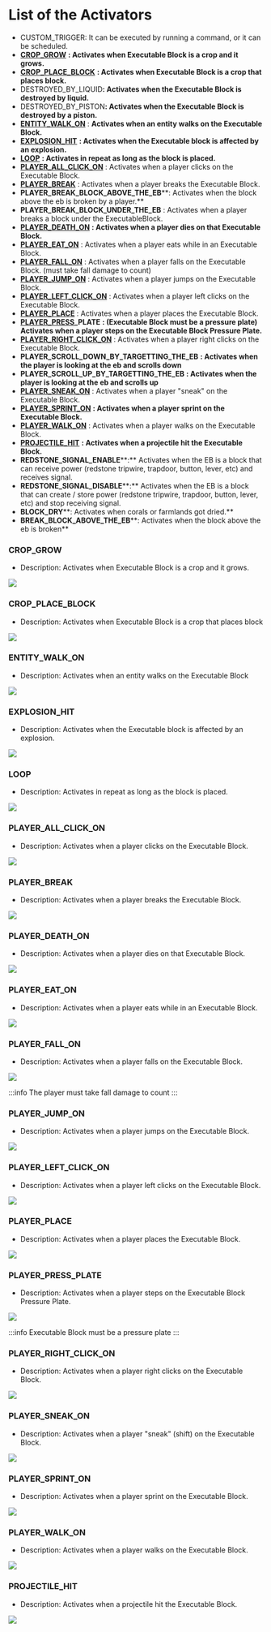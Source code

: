 # List of the Activators

* CUSTOM\_TRIGGER: It can be executed by running a command, or it can be scheduled.
* [****CROP\_GROW****](list-of-the-activators.md#crop_grow) **: Activates when Executable Block is a crop and it grows.**
* [****CROP\_PLACE\_BLOCK****](list-of-the-activators.md#crop_place_block) **: Activates when Executable Block is a crop that places block.**
* DESTROYED\_BY\_LIQUI&#x44;**: Activates when the Executable Block is destroyed by liquid.**
* DESTROYED\_BY\_PISTO&#x4E;**: Activates when the Executable Block is destroyed by a piston.**
* [****ENTITY\_WALK\_ON****](list-of-the-activators.md#entity_walk_on)  : **Activates when an entity walks on the Executable Block.**
* [****EXPLOSION\_HIT****](list-of-the-activators.md#explosion_hit)  **: Activates when the Executable block is affected by an explosion.**
* [****LOOP****](list-of-the-activators.md#undefined)  **: Activates in repeat as long as the block is placed.**
* [****PLAYER\_ALL\_CLICK\_ON****](list-of-the-activators.md#player_all_click_on) : Activates when a player clicks on the Executable Block.
* [****PLAYER\_BREAK****](list-of-the-activators.md#player_break) : Activates when a player breaks the Executable Block.
* ****PLAYER\_BREAK\_BLOCK\_ABOVE\_THE\_EB******: Activates when the block above the eb is broken by a player.**
* ****PLAYER\_BREAK\_BLOCK\_UNDER\_THE\_EB**** : Activates when a player breaks a block under the ExecutableBlock.
* [****PLAYER\_DEATH\_ON****](list-of-the-activators.md#player_death_on)  **: Activates when a player dies on that Executable Block.**
* [****PLAYER\_EAT\_ON****](list-of-the-activators.md#player_eat_on) : Activates when a player eats while in an Executable Block.
* [****PLAYER\_FALL\_ON****](list-of-the-activators.md#player_fall_on) : Activates when a player falls on the Executable Block. (must take fall damage to count)
* [****PLAYER\_JUMP\_ON****](list-of-the-activators.md#player_jump_on) : Activates when a player jumps on the Executable Block.
* [****PLAYER\_LEFT\_CLICK\_ON****](list-of-the-activators.md#player_left_click_on) : Activates when a player left clicks on the Executable Block.
* [****PLAYER\_PLACE****](list-of-the-activators.md#player_place) : Activates when a player places the Executable Block.
* [****PLAYER\_PRESS****](list-of-the-activators.md#player_press)****\_PLATE****  **: (Executable Block must be a pressure plate) Activates when a player steps on the Executable Block Pressure Plate.**
* [****PLAYER\_RIGHT\_CLICK\_ON****](list-of-the-activators.md#player_right_click_on) : Activates when a player right clicks on the Executable Block.
* ****PLAYER\_SCROLL\_DOWN\_BY\_TARGETTING\_THE\_EB****  **: Activates when the player is looking at the eb and scrolls down**
* ****PLAYER\_SCROLL\_UP\_BY\_TARGETTING\_THE\_EB****  **:  Activates when the player is looking at the eb and scrolls up**
* [****PLAYER\_SNEAK\_ON****](list-of-the-activators.md#player_sneak_on) : Activates when a player "sneak" on the Executable Block.
* [****PLAYER\_SPRINT\_ON****](list-of-the-activators.md#player_sprint_on)  **: Activates when a player sprint on the Executable Block.**
* [****PLAYER\_WALK\_ON****](list-of-the-activators.md#player_walk_on) : Activates when a player walks on the Executable Block.
* [****PROJECTILE\_HIT****](list-of-the-activators.md#projectile_hit)  **: Activates when a projectile hit the Executable Block.**
* ****REDSTONE\_SIGNAL\_ENABLE******:** Activates when the EB is a block that can receive power (redstone tripwire, trapdoor, button, lever, etc) and receives signal.
* ****REDSTONE\_SIGNAL\_DISABLE******:** Activates when the EB is a block that can create / store power (redstone tripwire, trapdoor, button, lever, etc) and stop receiving signal.
* ****BLOCK\_DRY******: Activates when corals or farmlands got dried.**
* ****BREAK\_BLOCK\_ABOVE\_THE\_EB******: Activates when the block above the eb is broken**

### CROP\_GROW 

* Description: Activates when Executable Block is a crop and it grows.

![](</img/image (406).png>)

### CROP\_PLACE\_BLOCK 

* Description: Activates when Executable Block is a crop that places block

![](</img/image (381).png>)

### ENTITY\_WALK\_ON  

* Description: Activates when an entity walks on the Executable Block

![](https://camo.githubusercontent.com/788f7ec3e1e3faa126cab33cca6d20af37a1b46549e32b6ead6e44d0fa139391/68747470733a2f2f6d656469612e67697068792e636f6d2f6d656469612f6e4a5635666d654b51496c684d695543786f2f67697068792e676966)

### EXPLOSION\_HIT  

* Description: Activates when the Executable block is affected by an explosion.

![](https://camo.githubusercontent.com/38cfef8cc1aa06c72b4ebf9bc570f5fa2c9f045dca0851822166efa46edc1251/68747470733a2f2f6d656469612e67697068792e636f6d2f6d656469612f75523573415137734567554f6e6c443743382f67697068792e676966)

### LOOP  

* Description: Activates in repeat as long as the block is placed.

![](https://camo.githubusercontent.com/6991c6761725247065c863ae008a2451c514405afe1c185e3d04b56b6ad5e2b2/68747470733a2f2f6d656469612e67697068792e636f6d2f6d656469612f4b6d7a6a627567686a4f52715269415770532f67697068792e676966)

### PLAYER\_ALL\_CLICK\_ON

* Description: Activates when a player clicks on the Executable Block.

![](https://camo.githubusercontent.com/ef6cf4fdf44724df6fad2eb44c5e85f3b1a889eb441be69efc3c841e921c412e/68747470733a2f2f6d656469612e67697068792e636f6d2f6d656469612f4c49676a5855676f344936337845437465622f67697068792e676966)

### PLAYER\_BREAK

* Description: Activates when a player breaks the Executable Block.

![](https://camo.githubusercontent.com/25088a528494277dee24e5fed433531bbd8b979788fd7f69a5f5b3097ab447eb/68747470733a2f2f6d656469612e67697068792e636f6d2f6d656469612f3068327837425969486e4332646e6c6235522f67697068792e676966)

### PLAYER\_DEATH\_ON 

* Description: Activates when a player dies on that Executable Block.

![](https://camo.githubusercontent.com/f8b8bdbbc24669e4fed8a9046ace04d40aba48b2a7c0e2994f083895cfbbabfa/68747470733a2f2f6d656469612e67697068792e636f6d2f6d656469612f6f414a4d587a79684f5236347071444a656a2f67697068792e676966)

### PLAYER\_EAT\_ON

* Description: Activates when a player eats while in an Executable Block.

![](https://camo.githubusercontent.com/25db5393b089b4c010ce03adf7945a002cab4ccfb8194075b26f58e4aa1bd2b7/68747470733a2f2f6d656469612e67697068792e636f6d2f6d656469612f59543648366a536764556e73444c665038562f67697068792e676966)

### PLAYER\_FALL\_ON

* Description: Activates when a player falls on the Executable Block.

![](https://camo.githubusercontent.com/69a685ed7103c5ecb864b4e6ebca9f2655fd60c90e8709bf1a59f5726abd7894/68747470733a2f2f6d656469612e67697068792e636f6d2f6d656469612f73347632697770634b66537043454f444f582f67697068792e676966)

:::info
The player must take fall damage to count
:::

### PLAYER\_JUMP\_ON

* Description: Activates when a player jumps on the Executable Block.

![](https://camo.githubusercontent.com/447c1e0f7422c4a570643402ad76e1ee365de11044bdd6429426a2e3160875d6/68747470733a2f2f6d656469612e67697068792e636f6d2f6d656469612f434a4a42353461385163676b6b324f3570752f67697068792e676966)

### PLAYER\_LEFT\_CLICK\_ON

* Description: Activates when a player left clicks on the Executable Block.

![](https://camo.githubusercontent.com/cd6fdf8628ce4de7dc3eac0c19e17d1de9f2b0b2fb5844b4fb2bb7d006a47bae/68747470733a2f2f6d656469612e67697068792e636f6d2f6d656469612f785a35517a7667723475486f5749314737762f67697068792e676966)

### PLAYER\_PLACE

* Description: Activates when a player places the Executable Block.

![](https://camo.githubusercontent.com/94e6c775a0ac08cd209721a48bf630211dac8901f49401ab3a9c5817aa4f16a4/68747470733a2f2f6d656469612e67697068792e636f6d2f6d656469612f7a524c744f766f566b4f6b5349724a4f344a2f67697068792e676966)

### PLAYER\_PRESS\_PLATE  

* Description: Activates when a player steps on the Executable Block Pressure Plate.

![](https://camo.githubusercontent.com/86cb38bdd8c69d3eddc2b99360075695f8d1d98c666d3c9d4f6eb20a590a08d9/68747470733a2f2f6d656469612e67697068792e636f6d2f6d656469612f5a31735465344b65664e4e7835744c6d64792f67697068792e676966)

:::info
Executable Block must be a pressure plate
:::

### PLAYER\_RIGHT\_CLICK\_ON

* Description: Activates when a player right clicks on the Executable Block.

![](https://camo.githubusercontent.com/c0dcdc6458928082bc28df8e3af400734a7ee2a4faebe31bad6b089266538a14/68747470733a2f2f6d656469612e67697068792e636f6d2f6d656469612f5a53754858325455465a5a374264327534512f67697068792e676966)

### PLAYER\_SNEAK\_ON

* Description: Activates when a player "sneak" (shift) on the Executable Block.

![](https://camo.githubusercontent.com/7cc81969f3de384943a0f4e1804387a5a84430640c3cfca3689556ede81c35ac/68747470733a2f2f6d656469612e67697068792e636f6d2f6d656469612f667263614b3774784e57326359684e795a342f67697068792e676966)

### PLAYER\_SPRINT\_ON  

* Description: Activates when a player sprint on the Executable Block.

![](https://camo.githubusercontent.com/265a5247623036281b3629e6ec8c7077d6867e883f0e11020e14a8c217a447e4/68747470733a2f2f6d656469612e67697068792e636f6d2f6d656469612f4d454c673645376853436a6b786c597259412f67697068792e676966)

### PLAYER\_WALK\_ON

* Description: Activates when a player walks on the Executable Block.

![](https://camo.githubusercontent.com/ac367894d30e29759360bfe62939955bb0339550f01ca27806c561f28f729883/68747470733a2f2f6d656469612e67697068792e636f6d2f6d656469612f5271357251617a303451756f547061464e712f67697068792e676966)

### PROJECTILE\_HIT 

* Description: Activates when a projectile hit the Executable Block.

![](https://camo.githubusercontent.com/08bc3d02da8de67cf71d8c391821a8af53de9e9db25435c6cfe5de79377fa028/68747470733a2f2f6d656469612e67697068792e636f6d2f6d656469612f5a746933615a4744416c304b62756378676b2f67697068792e676966)

